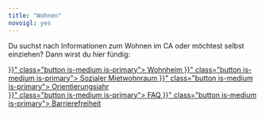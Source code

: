 ```yaml
---
title: "Wohnen"
novoigl: yes
---
```



Du suchst nach Informationen zum Wohnen im CA oder möchtest selbst einziehen?
Dann wirst du hier fündig:

<div class="buttons is-centered">
    <a href="{{< relref "/wohnheim" >}}" class="button is-medium is-primary">
        <span class="icon">
            <i class="icon-home"></i>
        </span>
        <span>Wohnheim</span>
    </a>
    <a href="{{< relref "/mietwohnraum" >}}" class="button is-medium is-primary">
        <span class="icon">
            <i class="icon-home"></i>
        </span>
        <span>Sozialer Mietwohnraum</span>
    </a>
    <a href="{{< relref "/orientierungsjahr" >}}" class="button is-medium is-primary">
        <span class="icon">
            <i class="icon-home"></i>
        </span>
        <span>Orientierungsjahr</span>
    </a>
</div>

<div class="buttons is-centered">
    <a href="{{< relref "/faq" >}}" class="button is-medium is-primary">
        <span class="icon">
            <i class="icon-help"></i>
        </span>
        <span>FAQ</span>
    </a>
    <a href="{{< relref "/barrierefreiheit" >}}" class="button is-medium is-primary">
        <span class="icon">
            <i class="icon-wheelchair"></i>
        </span>
        <span>Barrierefreiheit</span>
    </a>
</div>
